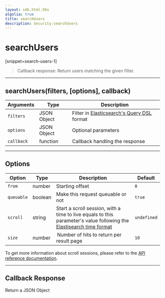 ```yaml
---
layout: sdk.html.hbs
algolia: true
title: searchUsers
description: Security:searchUsers
---
```

  

# searchUsers
[snippet=search-users-1]
> Callback response:
Return users matching the given filter.  

---

## searchUsers(filters, [options], callback)

| Arguments | Type | Description |
|---------------|---------|----------------------------------------|
| ``filters`` | JSON Object | Filter in [Elasticsearch's Query DSL](https://www.elastic.co/guide/en/elasticsearch/reference/5.4/query-filter-context.html) format |
| ``options`` | JSON Object | Optional parameters |
| ``callback`` | function | Callback handling the response |

---

## Options

| Option | Type | Description | Default |
|---------------|---------|----------------------------------------|---------|
| ``from`` | number | Starting offset | ``0`` |
| ``queuable`` | boolean | Make this request queuable or not  | ``true`` |
| ``scroll`` | string | Start a scroll session, with a time to live equals to this parameter's value following the [Elastisearch time format](https://www.elastic.co/guide/en/elasticsearch/reference/5.0/common-options.html#time-units) | ``undefined`` |
| ``size`` | number |  Number of hits to return per result page | ``10`` |

<aside class="notice">
  To get more information about scroll sessions, please refer to the <a href="{{ site_base_path }}api-documentation/controller-document/search">API reference documentation</a>.
</aside>

---

## Callback Response

Return a JSON Object
